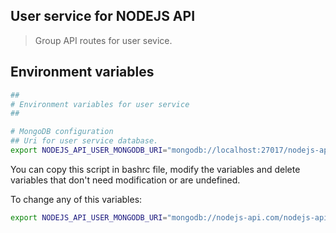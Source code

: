 ## User service for NODEJS API

> Group API routes for user sevice.


## Environment variables

```sh
##
# Environment variables for user service
##

# MongoDB configuration
## Uri for user service database.
export NODEJS_API_USER_MONGODB_URI="mongodb://localhost:27017/nodejs-api:user"
```

You can copy this script in bashrc file, modify the variables and delete variables that don't need modification or are undefined.

To change any of this variables:

```sh
export NODEJS_API_USER_MONGODB_URI="mongodb://nodejs-api.com/nodejs-api:user"
```
